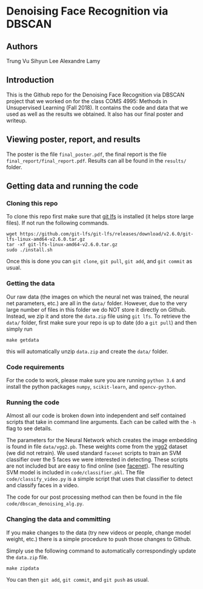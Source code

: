 # Denoising Face Recognition via DBSCAN
## Authors
Trung Vu
Sihyun Lee
Alexandre Lamy

## Introduction
This is the Github repo for the Denoising Face Recognition via DBSCAN project that we worked on for 
the class COMS 4995: Methods in Unsupervised Learning (Fall 2018). It contains the code and data
that we used as well as the results we obtained. It also has our final poster and writeup.

## Viewing poster, report, and results
The poster is the file `final_poster.pdf`, the final report is the file `final_report/final_report.pdf`. Results can all be found in the `results/` folder.

## Getting data and running the code
### Cloning this repo
To clone this repo first make sure that 
[git lfs](https://git-lfs.github.com/) is 
installed (it helps store large files). If not
run the following commands.
```
wget https://github.com/git-lfs/git-lfs/releases/download/v2.6.0/git-lfs-linux-amd64-v2.6.0.tar.gz
tar -xf git-lfs-linux-amd64-v2.6.0.tar.gz
sudo ./install.sh
```

Once this is done you can `git clone`, `git pull`, `git add`, and `git commit` as usual.

### Getting the data
Our raw data (the images on which the neural net was trained, the neural net parameters, etc.)
are all in the `data/` folder. However, due to the very large number of files in this folder we do NOT
store it directly on Github. Instead, we zip it and store the `data.zip` file using `git lfs`. To 
retrieve the `data/` folder, first make sure your repo is up to date (do a `git pull`) and then simply
run
``` 
make getdata
``` 
this will automatically unzip `data.zip` and create the `data/` folder.

### Code requirements
For the code to work, please make sure you are running `python 3.6` and install the python packages 
`numpy`, `scikit-learn`, and `opencv-python`.

### Running the code
Almost all our code is broken down into independent and self contained scripts that take in command line arguments. Each can be called with the `-h`
flag to see details.

The parameters for the Neural Network which creates the image embedding is found in file `data/vgg2.pb`. These weights come from the [vgg2](http://www.robots.ox.ac.uk/~vgg/data/vgg_face2/) dataset (we did not retrain).
We used standard `facenet` scripts to train an SVM classifier over the 5 faces we were interested in detecting. These scripts are not included but are easy to find online (see [facenet](https://github.com/davidsandberg/facenet/wiki/Train-a-classifier-on-own-images)).
The resulting SVM model is included in `code/classifier.pkl`. The file `code/classify_video.py` is a simple script that uses that classifier to detect and classify faces in a video.

The code for our post processing method can then be found in the file `code/dbscan_denoising_alg.py`. 

### Changing the data and committing
If you make changes to the data (try new videos or people, change model weight, etc.) there is a simple procedure to push those changes to Github.

Simply use the following command to automatically correspondingly update the `data.zip` file.
```
make zipdata
```
You can then `git add`, `git commit`, and `git push` as usual.
